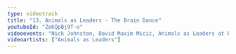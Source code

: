 ```yaml
---
type: videotrack
title: "13. Animals as Leaders - The Brain Dance"
youtubeId: "ZeKQpBj9T-o"
videoevents: "Nick Johnston, David Maxim Micic, Animals as Leaders at Patronaat"
videoartists: ["Animals as Leaders"]
---
```

